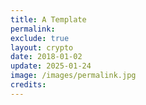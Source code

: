 ```yaml
---
title: A Template
permalink:
exclude: true
layout: crypto
date: 2018-01-02
update: 2025-01-24
image: /images/permalink.jpg
credits:
---
```

